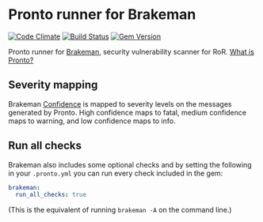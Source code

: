 # Pronto runner for Brakeman

[![Code Climate](https://codeclimate.com/github/prontolabs/pronto-brakeman.png)](https://codeclimate.com/github/prontolabs/pronto-brakeman)
[![Build Status](https://github.com/prontolabs/pronto-brakeman/actions/workflows/checks.yml/badge.svg)](https://github.com/prontolabs/pronto-brakeman/actions/workflows/checks.yml)
[![Gem Version](https://badge.fury.io/rb/pronto-brakeman.png)](http://badge.fury.io/rb/pronto-brakeman)

Pronto runner for [Brakeman](https://github.com/presidentbeef/brakeman), security vulnerability scanner for RoR. [What is Pronto?](https://github.com/prontolabs/pronto)

## Severity mapping

Brakeman [Confidence](https://github.com/presidentbeef/brakeman#confidence-levels) is mapped to severity levels on the
messages generated by Pronto. High confidence maps to fatal, medium confidence maps to warning, and low confidence maps
to info.

## Run all checks

Brakeman also includes some optional checks and by setting the following in your `.pronto.yml` you can run every check included in the gem:

```yaml
brakeman:
  run_all_checks: true
```

(This is the equivalent of running `brakeman -A` on the command line.)
